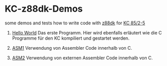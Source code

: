 # KC-z88dk-Demos
some demos and tests how to write code with [z88dk](https://github.com/z88dk/z88dk) for [KC 85/2-5](https://de.wikipedia.org/wiki/Kleincomputer_KC_85/2-4)

1. [Hello World](HelloWorld/README.md) 
Das erste Programm. Hier wird ebenfalls erläutert wie die C Programme für den KC kompiliert und gestartet werden.

2. [ASM1](asm1/README.md)
Verwendung von Assembler Code innerhalb von C.

3. [ASM2](asm2/README.md)
Verwendung von externen Assembler Code innerhalb von C.